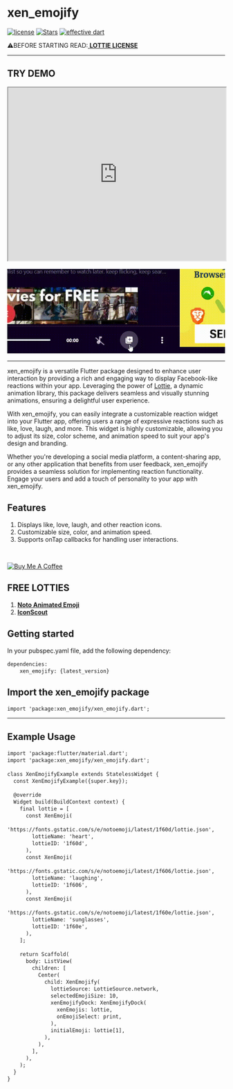 # **xen_emojify**

[![license](https://img.shields.io/badge/licence-BSD-white.svg)](https://github.com/xenSlayer/xen_emojify/blob/master/LICENSE)
[![Stars](https://img.shields.io/github/stars/xenSlayer/xen_emojify)](https://github.com/xenSlayer/xen_emojify)
[![effective dart](https://img.shields.io/badge/style-effective_dart-40c4ff.svg)](https://dart.dev/guides/language/effective-dart)


⚠️BEFORE STARTING READ:<a href="https://github.com/xvrh/lottie-flutter/blob/master/LICENSE"> **LOTTIE LICENSE** </a>

****

## TRY DEMO

<iframe src="https://xenslayer.github.io/xen_emojify/" width="100%" height="400"></iframe>


<img src="misc/xen-emojify.gif"><hr>

xen_emojify is a versatile Flutter package designed to enhance user interaction by providing a rich and engaging way to display Facebook-like reactions within your app. Leveraging the power of <a href='https://pub.dev/packages/lottie'>Lottie</a>, a dynamic animation library, this package delivers seamless and visually stunning animations, ensuring a delightful user experience.

With xen_emojify, you can easily integrate a customizable reaction widget into your Flutter app, offering users a range of expressive reactions such as like, love, laugh, and more. This widget is highly customizable, allowing you to adjust its size, color scheme, and animation speed to suit your app's design and branding.

Whether you're developing a social media platform, a content-sharing app, or any other application that benefits from user feedback, xen_emojify provides a seamless solution for implementing reaction functionality. Engage your users and add a touch of personality to your app with xen_emojify.


## Features

1. Displays like, love, laugh, and other reaction icons.
2. Customizable size, color, and animation speed.
3. Supports onTap callbacks for handling user interactions.

<br>

<a href="https://www.buymeacoffee.com/kiranpaudel1892" target="_blank"><img src="https://cdn.buymeacoffee.com/buttons/v2/default-yellow.png" alt="Buy Me A Coffee" style="height: 60px !important;width: 217px !important;" ></a>

## FREE LOTTIES

1. <a href="https://googlefonts.github.io/noto-emoji-animation/"> **Noto Animated Emoji** </a>
2. <a href="https://iconscout.com/lottie-animations">**IconScout**</a>


## Getting started
In your pubspec.yaml file, add the following dependency:
```
dependencies:
    xen_emojify: {latest_version}
```


## Import the xen_emojify package

```
import 'package:xen_emojify/xen_emojify.dart';
```
<hr>

## Example Usage

```
import 'package:flutter/material.dart';
import 'package:xen_emojify/xen_emojify.dart';

class XenEmojifyExample extends StatelessWidget {
  const XenEmojifyExample({super.key});

  @override
  Widget build(BuildContext context) {
    final lottie = [
      const XenEmoji(
        'https://fonts.gstatic.com/s/e/notoemoji/latest/1f60d/lottie.json',
        lottieName: 'heart',
        lottieID: '1f60d',
      ),
      const XenEmoji(
        'https://fonts.gstatic.com/s/e/notoemoji/latest/1f606/lottie.json',
        lottieName: 'laughing',
        lottieID: '1f606',
      ),
      const XenEmoji(
        'https://fonts.gstatic.com/s/e/notoemoji/latest/1f60e/lottie.json',
        lottieName: 'sunglasses',
        lottieID: '1f60e',
      ),
    ];

    return Scaffold(
      body: ListView(
        children: [
          Center(
            child: XenEmojify(
              lottieSource: LottieSource.network,
              selectedEmojiSize: 10,
              xenEmojifyDock: XenEmojifyDock(
                xenEmojis: lottie,
                onEmojiSelect: print,
              ),
              initialEmoji: lottie[1],
            ),
          ),
        ],
      ),
    );
  }
}

```
